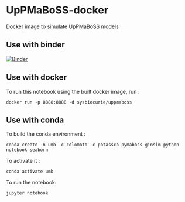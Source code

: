 # UpPMaBoSS-docker
Docker image to simulate UpPMaBoSS models

## Use with binder
[![Binder](https://mybinder.org/badge_logo.svg)](https://mybinder.org/v2/gh/sysbio-curie/UpPMaBoSS-docker/master)

## Use with docker
To run this notebook using the built docker image, run : 
```
docker run -p 8888:8888 -d sysbiocurie/uppmaboss
```


## Use with conda
To build the conda environment : 
```
conda create -n umb -c colomoto -c potassco pymaboss ginsim-python notebook seaborn
```

To activate it : 
```
conda activate umb
```

To run the notebook: 
```
jupyter notebook
```
 
